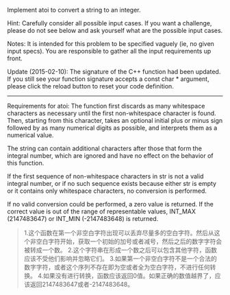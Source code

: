 Implement atoi to convert a string to an integer.

Hint: Carefully consider all possible input cases. If you want a challenge, please do not see below and ask yourself what are the possible input cases.

Notes: It is intended for this problem to be specified vaguely (ie, no given input specs). You are responsible to gather all the input requirements up front.

Update (2015-02-10):
The signature of the C++ function had been updated. If you still see your function signature accepts a const char * argument, please click the reload button  to reset your code definition.

---

Requirements for atoi:
The function first discards as many whitespace characters as necessary until the first non-whitespace character is found. Then, starting from this character, takes an optional initial plus or minus sign followed by as many numerical digits as possible, and interprets them as a numerical value.

The string can contain additional characters after those that form the integral number, which are ignored and have no effect on the behavior of this function.

If the first sequence of non-whitespace characters in str is not a valid integral number, or if no such sequence exists because either str is empty or it contains only whitespace characters, no conversion is performed.

If no valid conversion could be performed, a zero value is returned. If the correct value is out of the range of representable values, INT_MAX (2147483647) or INT_MIN (-2147483648) is returned.

>1.这个函数在第一个非空白字符出现可以丢弃尽量多的空白字符。然后从这个非空白字符开始，获取一个初始的加号或者减号，然后之后的数字字符会被转成一个数。
2.这个字符串在形成一个数之后可以包含其他字符，函数应该不受他们影响并忽略它们。
3.如果第一个非空白字符不是一个合法的数字字符，或者这个序列不存在即为空或者全为空白字符，不进行任何转换。
4.如果没有进行转换，函数应该返回0值。如果正确的数值越界了，应该返回2147483647或者-2147483648。